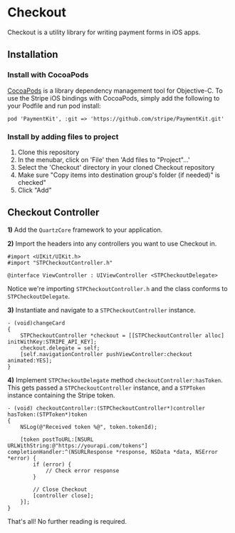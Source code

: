 # Checkout

Checkout is a utility library for writing payment forms in iOS apps.

## Installation

### Install with CocoaPods

[CocoaPods](http://cocoapods.org/) is a library dependency management tool for Objective-C. To use the Stripe iOS bindings with CocoaPods, simply add the following to your Podfile and run pod install:

    pod 'PaymentKit', :git => 'https://github.com/stripe/PaymentKit.git'

### Install by adding files to project

1. Clone this repository
1. In the menubar, click on 'File' then 'Add files to "Project"...'
1. Select the 'Checkout' directory in your cloned Checkout repository
1. Make sure "Copy items into destination group's folder (if needed)" is checked"
1. Click "Add"

## Checkout Controller

**1)** Add the `QuartzCore` framework to your application.

**2)** Import the headers into any controllers you want to use Checkout in.

    #import <UIKit/UIKit.h>
    #import "STPCheckoutController.h"

    @interface ViewController : UIViewController <STPCheckoutDelegate>

Notice we're importing `STPCheckoutController.h` and the class conforms to `STPCheckoutDelegate`.

**3)** Instantiate and navigate to a `STPCheckoutController` instance.

    - (void)changeCard
    {
        STPCheckoutController *checkout = [[STPCheckoutController alloc] initWithKey:STRIPE_API_KEY];
        checkout.delegate = self;
        [self.navigationController pushViewController:checkout animated:YES];
    }

**4)** Implement `STPCheckoutDelegate` method `checkoutController:hasToken`. This gets passed a `STPCheckoutController` instance, and a `STPToken` instance containing the Stripe token.

    - (void) checkoutController:(STPCheckoutController*)controller hasToken:(STPToken*)token
    {
        NSLog(@"Received token %@", token.tokenId);

        [token postToURL:[NSURL URLWithString:@"https://yourapi.com/tokens"] completionHandler:^(NSURLResponse *response, NSData *data, NSError *error) {
            if (error) {
                // Check error response
            }

            // Close Checkout
            [controller close];
        }];
    }

That's all! No further reading is required.